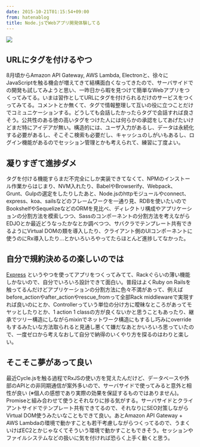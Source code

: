 ```yaml
---
date: 2015-10-21T01:15:54+09:00
from: hatenablog
title: Node.jsでWebアプリ開発体験してる
---
```

![](http://cdn-ak.f.st-hatena.com/images/fotolife/r/r7kamura/20151021/20151021003453.png)

## URLにタグを付けるやつ

8月頃からAmazon API Gateway, AWS Lambda, Electronと、徐々にJavaScriptを触る機会が増えてきて結構面白くなってきたので、サーバサイドでの開発も試してみようと思い、一昨日から暇を見つけて簡単なWebアプリをつくってみてる。いまは習作としてURLにタグを付けられるだけのサービスをつくってみてる。コメントとか無くて、タグで情報整理して互いの役に立つことだけでコミュニケーションする。どうしても会話したかったらタグで会話すれば良さそう。公共性のある徳の高いタグをつけた人には何らかの承認をしてあげたいけどまだ特にアイデアが無い。構造的には、ユーザ入力があるし、データは永続化する必要があるし、そこそこ検索も必要だし、キャッシュのしがいもあるし、ログイン機能があるのでセッション管理とかも考えられて、練習に丁度よい。

## 凝りすぎて進捗ダメ

タグを付ける機能すらまだ不完全にしか実装できてなくて、NPMのインストール作業からはじまり、NVM入れたり、BabelやBrowserify、Webpack、Grunt、Gulpの選定をしたりしたあと、Node.jsのhttpモジュールやconnect、express、koa、sailsなどのフレームワークを一通り見、RDBを使いたいのでBookshelfやSequelizeなどのORMを見比べ、ディレクトリ構成やアプリケーションの分割方法を模索しつつ、Sassのコンポーネントの分割方法を考えながらEDJOとか最近どうなったかなとか調べつつ、サバクラでテンプレート共有できるようにVirtual DOMの類を導入したり、クライアント側のUIコンポーネントに使うのにRx導入したり…とかいろいろやってたらほとんど進捗してなかった。

## 自分で規約決めるの楽しいのでは

[Express](http://expressjs.com/) というやつを使ってアプリをつくってみてて、Rackぐらいの薄い機能しかないので、自分でいろいろ設計できて面白い。普段はよくRuby on Railsを触ってるんだけどアプリケーションの分割方法に色々不満があって、例えばbefore\_actionやafter\_actionやrescue\_fromって全部Rack middlewareで実現すれば良いのにとか、Controllerっていう単位の分け方に曖昧なところがあってモヤッとしたりとか、1 action 1 classの方が良くないかと思うこともあったり、継承でツリー構造にしながらmixinでネットワーク構造にもするし巧みにoverrideもするみたいな方法取られると見通し悪くて嫌だなあとかいろいろ思っていたので、一度ゼロから考えなおして自分で納得のいくやり方を探るのはわりと楽しい。

## そこそこ夢があって良い

最近Cycle.jsを触る過程でRxJSの使い方を覚えたんだけど、データベースや外部のAPIとの非同期通信が案外多いので、サーバサイドで使ってみると意外と相性が良い (※個人の感想であり実際の効果を保証するものではありません)。Promiseと組み合わせて使うとそれなりに捗る気がする。サーバサイドとクライアントサイドでテンプレート共有できてるので、それなりにSEO対策しながらVirtual DOM使うみたいなこともできて良い。あとAmazon API Gateway + AWS Lambdaの環境で動かすことも若干考慮しながらつくってるので、うまくいけばEC2とかじゃなくてそういう環境で動かすこともできそう。セッションやファイルシステムなどの扱いに気を付ければ恐らく上手く動くと思う。

